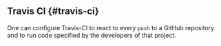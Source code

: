 
## Travis CI {#travis-ci}

One can configure Travis-CI to react to every `push` to a GitHub repository and to run code specified by the developers of that project.

